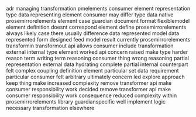 adr managing transformation pmelements consumer element representation type data representing element consumer may differ type data native prosemirrorelements element case guardian document format flexiblemodel element definition doesnt correspond element define prosemirrorelements always likely case there usually difference data represented model data represented form designed feed model result currently prosemirrorelements transformin transformout api allows consumer include transformation external internal type element worked api concern raised make type harder reason term writing term reasoning consumer thing wrong reasoning partial representation external data hydrating complete partial internal counterpart felt complex coupling definition element particular set data requirement particular consumer felt arbitrary ultimately concern led explore approach keep thing make increased complexity remove transformer api make consumer responsibility work decided remove transformer api make consumer responsibility work consequence reduced complexity within prosemirrorelements library guardianspecific well implement logic necessary transformation elsewhere